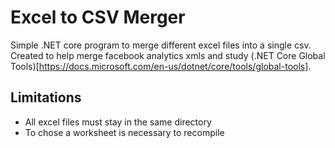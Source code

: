 # Excel to CSV Merger

Simple .NET core program to merge different excel files into a single csv.
Created to help merge facebook analytics xmls and study (.NET Core Global Tools)[https://docs.microsoft.com/en-us/dotnet/core/tools/global-tools].

## Limitations
 - All excel files must stay in the same directory
 - To chose a worksheet is necessary to recompile